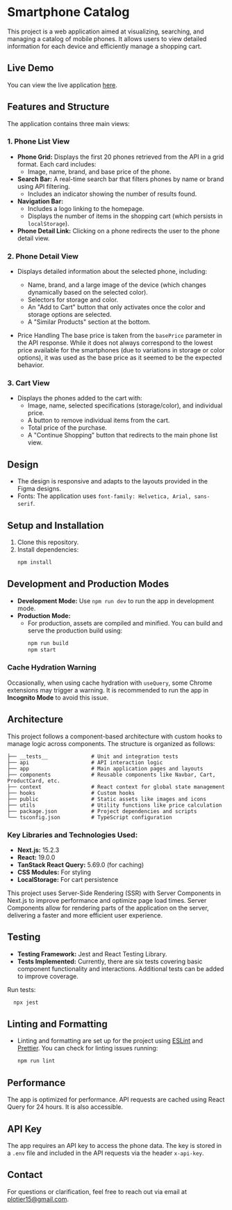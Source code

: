 # Smartphone Catalog

This project is a web application aimed at visualizing,
searching, and managing a catalog of mobile phones. It
allows users to view detailed information for each device
and efficiently manage a shopping cart.

## Live Demo

You can view the live application [here](https://smartphone-tau.vercel.app/).

## Features and Structure

The application contains three main views:

### 1. Phone List View

- **Phone Grid:** Displays the first 20 phones retrieved
  from the API in a grid format. Each card includes:
  - Image, name, brand, and base price of the phone.
- **Search Bar:** A real-time search bar that filters phones
  by name or brand using API filtering.
  - Includes an indicator showing the number of results
    found.
- **Navigation Bar:**
  - Includes a logo linking to the homepage.
  - Displays the number of items in the shopping cart (which
    persists in `localStorage`).
- **Phone Detail Link:** Clicking on a phone redirects the
  user to the phone detail view.

### 2. Phone Detail View

- Displays detailed information about the selected phone,
  including:
  - Name, brand, and a large image of the device (which
    changes dynamically based on the selected color).
  - Selectors for storage and color.
  - An "Add to Cart" button that only activates once the
    color and storage options are selected.
  - A "Similar Products" section at the bottom.
  
-  Price Handling 
The base price is taken from the `basePrice` parameter in
the API response. While it does not always correspond to the
lowest price available for the smartphones (due to
variations in storage or color options), it was used as the
base price as it seemed to be the expected behavior.

### 3. Cart View

- Displays the phones added to the cart with:
  - Image, name, selected specifications (storage/color),
    and individual price.
  - A button to remove individual items from the cart.
  - Total price of the purchase.
  - A "Continue Shopping" button that redirects to the main
    phone list view.

## Design

- The design is responsive and adapts to the layouts
  provided in the Figma designs.
- Fonts: The application uses
  `font-family: Helvetica, Arial, sans-serif`.

## Setup and Installation

1. Clone this repository.
2. Install dependencies:
   ```bash
   npm install
   ```

## Development and Production Modes

- **Development Mode:** Use `npm run dev` to run the app in
  development mode.
- **Production Mode:**
  - For production, assets are compiled and minified. You
    can build and serve the production build using:
    ```bash
    npm run build
    npm start
    ```
    
### Cache Hydration Warning

Occasionally, when using cache hydration with `useQuery`,
some Chrome extensions may trigger a warning. It is
recommended to run the app in **Incognito Mode** to avoid
this issue.


## Architecture

This project follows a component-based architecture with
custom hooks to manage logic across components. The
structure is organized as follows:

    ├── __tests__              # Unit and integration tests
    ├── api                    # API interaction logic
    ├── app                    # Main application pages and layouts
    ├── components             # Reusable components like Navbar, Cart, ProductCard, etc.
    ├── context                # React context for global state management
    ├── hooks                  # Custom hooks
    ├── public                 # Static assets like images and icons
    ├── utils                  # Utility functions like price calculation
    ├── package.json           # Project dependencies and scripts
    └── tsconfig.json          # TypeScript configuration

### Key Libraries and Technologies Used:

- **Next.js:** 15.2.3
- **React:** 19.0.0
- **TanStack React Query:** 5.69.0 (for caching)
- **CSS Modules:** For styling
- **LocalStorage:** For cart persistence

This project uses Server-Side Rendering (SSR) with Server
Components in Next.js to improve performance and optimize
page load times. Server Components allow for rendering parts
of the application on the server, delivering a faster and
more efficient user experience.

## Testing

- **Testing Framework:** Jest and React Testing Library.
- **Tests Implemented:** Currently, there are six tests
  covering basic component functionality and interactions.
  Additional tests can be added to improve coverage.

Run tests:
  ```bash
    npx jest
  ```

## Linting and Formatting

- Linting and formatting are set up for the project using
  [ESLint](https://eslint.org/) and
  [Prettier](https://prettier.io/).
You can check for linting issues running:
  ```bash
  npm run lint
  ```

## Performance

The app is optimized for performance. API requests are cached using React Query for 24 hours. It is also accessible.

## API Key

The app requires an API key to access the phone data. The
key is stored in a `.env` file and included in the API
requests via the header `x-api-key`.

## Contact

For questions or clarification, feel free to reach out via
email at [plotier15@gmail.com](mailto:plotier15@gmail.com).
